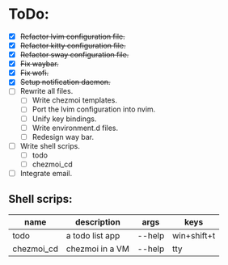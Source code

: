 # ToDo:

* [X] ~~Refactor lvim configuration file.~~
* [X] ~~Refactor kitty configuration file.~~
* [X] ~~Refactor sway configuration file.~~
* [X] ~~Fix waybar.~~
* [X] ~~Fix wofi.~~
* [X] ~~Setup notification daemon.~~
* [ ] Rewrite all files.
    * [ ] Write chezmoi templates.
    * [ ] Port the lvim configuration into nvim.
    * [ ] Unify key bindings.
    * [ ] Write environment.d files.
    * [ ] Redesign way bar.
* [ ] Write shell scrips.
    * [ ] todo
    * [ ] chezmoi_cd
* [ ] Integrate email.

## Shell scrips:

|name|description|args|keys|
|-|-|-|-|
|todo|a todo list app| --help|win+shift+t|
|chezmoi_cd|chezmoi in a VM| --help|tty|

<!-- ||||| -->
